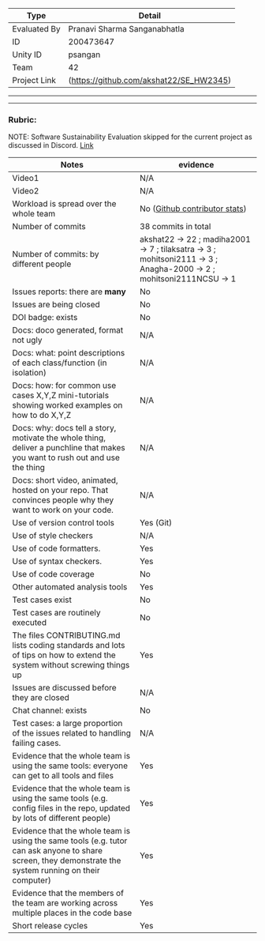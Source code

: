 |Type| Detail|
|--------|-------|
| Evaluated By | Pranavi Sharma Sanganabhatla |
| ID | 200473647 |
| Unity ID | psangan |
| Team | 42 |
| Project Link | (https://github.com/akshat22/SE_HW2345) |

******
******

### Rubric:

NOTE: Software Sustainability Evaluation skipped for the current project as discussed in Discord. [Link](https://discord.com/channels/1009547855301718107/1009549425288429608/1023416944101163069)

|Notes|evidence|
|-----|---------|
|Video1| N/A | 
|Video2| N/A | 
|Workload is spread over the whole team | No ([Github contributor stats](https://github.com/akshat22/SE_HW2345/graphs/contributors)) |
|Number of commits| 38 commits in total |
|Number of commits: by different people| akshat22 -> 22 ; madiha2001 -> 7 ; tilaksatra -> 3 ; mohitsoni2111 -> 3 ; Anagha-2000 -> 2 ; mohitsoni2111NCSU -> 1 |
|Issues reports: there are **many**| No |
|Issues are being closed| No |
|DOI badge: exists| No |
|Docs: doco generated, format not ugly | N/A |
|Docs: what: point descriptions of each class/function (in isolation) | N/A |
|Docs: how: for common use cases X,Y,Z mini-tutorials showing worked examples on how to do X,Y,Z| N/A | 
|Docs: why: docs tell a story, motivate the whole thing, deliver a punchline that makes you want to rush out and use the thing| N/A |
|Docs: short video, animated, hosted on your repo. That convinces people why they want to work on your code.| N/A |
|Use of version control tools| Yes (Git) |
|Use of style checkers | N/A |
|Use of code formatters. | Yes  |
|Use of syntax checkers. | Yes  |
|Use of code coverage | No |
|Other automated analysis tools| Yes |
|Test cases exist| No |
|Test cases are routinely executed| No |
|The files CONTRIBUTING.md lists coding standards and lots of tips on how to extend the system without screwing things up| Yes |
|Issues are discussed before they are closed| N/A |
|Chat channel: exists| No |
|Test cases: a large proportion of the issues related to handling failing cases.| N/A |
|Evidence that the whole team is using the same tools: everyone can get to all tools and files| Yes |
|Evidence that the whole team is using the same tools (e.g. config files in the repo, updated by lots of different people)| Yes |
|Evidence that the whole team is using the same tools (e.g. tutor can ask anyone to share screen, they demonstrate the system running on their computer)| Yes |
|Evidence that the members of the team are working across multiple places in the code base| Yes |
|Short release cycles | Yes |
